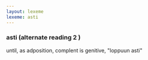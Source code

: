 ```yaml
---
layout: lexeme
lexeme: asti
---
```


###  asti  (alternate reading 2 )

until, as adposition, complent is genitive, "loppuun asti"


